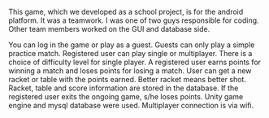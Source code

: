 This game, which we developed as a school project, is for the android platform. 
It was a teamwork. I was one of two guys responsible for coding. Other team members worked on the GUI and database side.

You can log in the game or play as a guest.
Guests can only play a simple practice match.
Registered user can play single or multiplayer. There is a choice of difficulty level for single player. A registered user earns points for winning a match and loses points for losing a match. User can get a new racket or table with the points earned. Better racket means better shot. Racket, table and score information are stored in the database. If the registered user exits the ongoing game, s/he loses points.
Unity game engine and mysql database were used. Multiplayer connection is via wifi.
